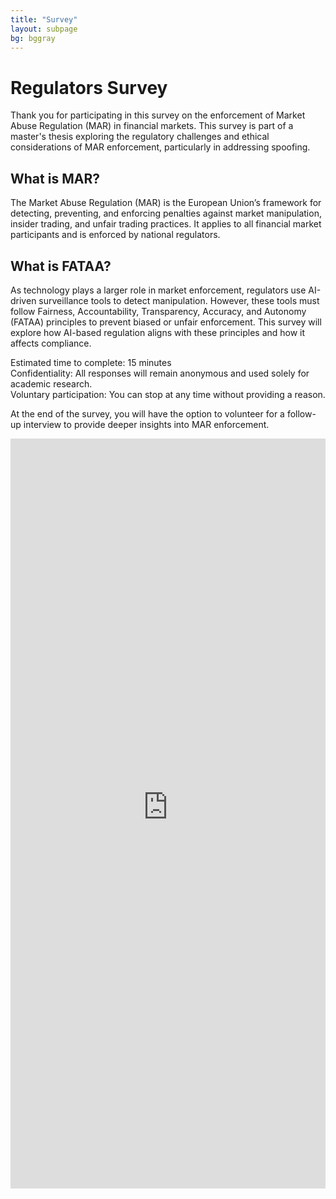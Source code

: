 ```yaml
---
title: "Survey"
layout: subpage
bg: bggray
---
```


# Regulators Survey 

Thank you for participating in this survey on the enforcement of Market Abuse Regulation (MAR) in financial markets. This survey is part of a master's thesis exploring the regulatory challenges and ethical considerations of MAR enforcement, particularly in addressing spoofing.

## What is MAR?

The Market Abuse Regulation (MAR) is the European Union’s framework for detecting, preventing, and enforcing penalties against market manipulation, insider trading, and unfair trading practices. It applies to all financial market participants and is enforced by national regulators.

## What is FATAA?

As technology plays a larger role in market enforcement, regulators use AI-driven surveillance tools to detect manipulation. However, these tools must follow Fairness, Accountability, Transparency, Accuracy, and Autonomy (FATAA) principles to prevent biased or unfair enforcement. This survey will explore how AI-based regulation aligns with these principles and how it affects compliance.

Estimated time to complete: 15 minutes<br>
Confidentiality: All responses will remain anonymous and used solely for academic research.<br>
Voluntary participation: You can stop at any time without providing a reason.

At the end of the survey, you will have the option to volunteer for a follow-up interview to provide deeper insights into MAR enforcement.

<div style="width: 100%; height: 1200px;">
  <iframe src="https://qualtricsxmwgrwx8pr8.qualtrics.com/jfe/form/SV_9mlvmsZtqti2Hm6"
          width="100%"
          height="100%"
          frameborder="0"
          marginheight="0"
          marginwidth="0">
    Loading…
  </iframe>
</div>
